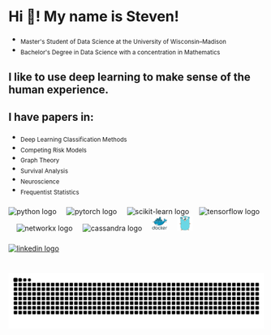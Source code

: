 <h1 align="left">Hi 👋! My name is Steven!</h1>

<p align="left">
  <ul>
    <li><sub>Master's Student of Data Science at the University of Wisconsin–Madison</sub></li>
    <li><sub>Bachelor's Degree in Data Science with a concentration in Mathematics</sub></li>
  </ul>
</p>

<h2 align="left">I like to use deep learning to make sense of the human experience.</h2>

<h2 align="left">I have papers in:</h2>

<p align="left">
  <ul>
    <li><sub>Deep Learning Classification Methods</sub></li>
    <li><sub>Competing Risk Models</sub></li>
    <li><sub>Graph Theory</sub></li>
    <li><sub>Survival Analysis</sub></li>
    <li><sub>Neuroscience</sub></li>
    <li><sub>Frequentist Statistics</sub></li>
  </ul>
</p>

###

<div align="left">
  <img src="https://cdn.jsdelivr.net/gh/devicons/devicon/icons/python/python-original.svg" height="30" alt="python logo" />
  <img width="12" />
  <img src="https://cdn.jsdelivr.net/gh/devicons/devicon/icons/pytorch/pytorch-original.svg" height="30" alt="pytorch logo" />
  <img width="12" />
  <img src="https://upload.wikimedia.org/wikipedia/commons/0/05/Scikit_learn_logo_small.svg" height="30" alt="scikit-learn logo" />
  <img width="12" />
  <img src="https://www.vectorlogo.zone/logos/tensorflow/tensorflow-icon.svg" height="30" alt="tensorflow logo" />
  <img width="12" />
  <img src="https://cdn.jsdelivr.net/gh/devicons/devicon/icons/networkx/networkx-original.svg" height="30" alt="networkx logo" />
  <img width="12" />
  <img src="https://www.vectorlogo.zone/logos/apache_cassandra/apache_cassandra-icon.svg" height="30" alt="cassandra logo" />
  <img width="12" />
  <img src="https://raw.githubusercontent.com/devicons/devicon/master/icons/docker/docker-original-wordmark.svg" height="30" alt="docker logo" />
  <img width="12" />
  <img src="https://raw.githubusercontent.com/devicons/devicon/master/icons/go/go-original.svg" height="30" alt="go logo" />
</div>




###

<div align="left">
  <a href="https://www.linkedin.com/in/stevenhaworth02/" target="_blank">
    <img src="https://img.shields.io/static/v1?message=LinkedIn&logo=linkedin&label=&color=0077B5&logoColor=white&labelColor=&style=for-the-badge" height="35" alt="linkedin logo" />
  </a>
</div>

###

<br clear="both" />

<!-- GitHub contribution snake -->
<img src="https://raw.githubusercontent.com/stevehaworth02/stevehaworth02/output/snake.svg" alt="GitHub contribution snake animation" />
